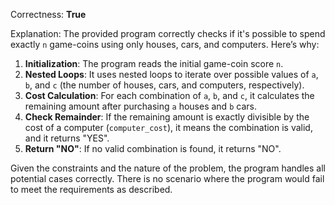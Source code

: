 Correctness: **True**

Explanation: The provided program correctly checks if it's possible to spend exactly `n` game-coins using only houses, cars, and computers. Here’s why:

1. **Initialization**: The program reads the initial game-coin score `n`.
2. **Nested Loops**: It uses nested loops to iterate over possible values of `a`, `b`, and `c` (the number of houses, cars, and computers, respectively).
3. **Cost Calculation**: For each combination of `a`, `b`, and `c`, it calculates the remaining amount after purchasing `a` houses and `b` cars.
4. **Check Remainder**: If the remaining amount is exactly divisible by the cost of a computer (`computer_cost`), it means the combination is valid, and it returns "YES".
5. **Return "NO"**: If no valid combination is found, it returns "NO".

Given the constraints and the nature of the problem, the program handles all potential cases correctly. There is no scenario where the program would fail to meet the requirements as described.